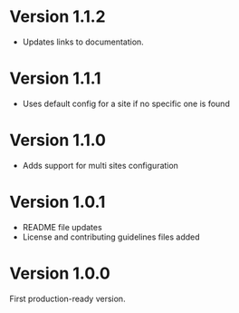 # Version 1.1.2
- Updates links to documentation.

# Version 1.1.1
- Uses default config for a site if no specific one is found

# Version 1.1.0
- Adds support for multi sites configuration

# Version 1.0.1
- README file updates
- License and contributing guidelines files added

# Version 1.0.0
First production-ready version.